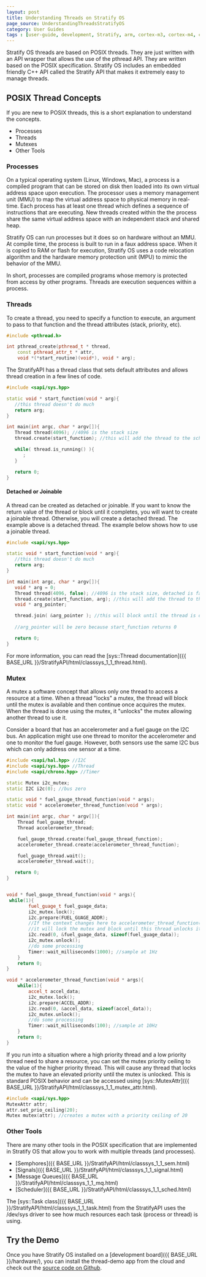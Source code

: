 ```yaml
---
layout: post
title: Understanding Threads on Stratify OS
page_source: UnderstandingThreadsStratifyOS
category: User Guides
tags : [user-guide, development, Stratify, arm, cortex-m3, cortex-m4, cortex-m7, programming]
---
```


Stratify OS threads are based on POSIX threads. They are just written with an API wrapper that allows the use of the pthread API. They are written based on the POSIX specification. Stratify OS includes an embedded friendly C++ API called the Stratify API that makes it extremely easy to manage threads.

## POSIX Thread Concepts

If you are new to POSIX threads, this is a short explanation to understand the concepts.

- Processes
- Threads
- Mutexes
- Other Tools

### Processes

On a typical operating system (Linux, Windows, Mac), a process is a compiled program that can be stored on disk then loaded into its own virtual address space upon execution. The processor uses a memory management unit (MMU) to map the virtual address space to physical memory in real-time. Each process has at least one thread which defines a sequence of instructions that are executing. New threads created within the the process share the same virtual address space with an independent stack and shared heap.

Stratify OS can run processes but it does so on hardware without an MMU. At compile time, the process is built to run in a faux address space. When it is copied to RAM or flash for execution, Stratify OS uses a code relocation algorithm and the hardware memory protection unit (MPU) to mimic the behavior of the MMU.

In short, processes are compiled programs whose memory is protected from access by other programs. Threads are execution sequences within a process.

### Threads

To create a thread, you need to specify a function to execute, an argument to pass to that function and the thread attributes (stack, priority, etc).

```c++
#include <pthread.h>

int pthread_create(pthread_t * thread, 
    const pthread_attr_t * attr,
    void *(*start_routine)(void*), void * arg);
```

The StratifyAPI has a thread class that sets default attributes and allows thread creation in a few lines of code.

```c++
#include <sapi/sys.hpp>

static void * start_function(void * arg){
   //this thread doesn't do much
   return arg;
}

int main(int argc, char * argv[]){
   Thread thread(4096); //4096 is the stack size
   thread.create(start_function); //this will add the thread to the scheduler

   while( thread.is_running() ){
      ;
   }

   return 0;
}

```

#### Detached or Joinable

A thread can be created as detached or joinable. If you want to know the return value of the thread or block until it completes, you will want to create a joinable thread. Otherwise, you will create a detached thread. The example above is a detached thread. The example below shows how to use a joinable thread.

```c++
#include <sapi/sys.hpp>

static void * start_function(void * arg){
   //this thread doesn't do much
   return arg;
}

int main(int argc, char * argv[]){
   void * arg = 0;
   Thread thread(4096, false); //4096 is the stack size, detached is false
   thread.create(start_function, arg); //this will add the thread to the scheduler
   void * arg_pointer;

   thread.join( &arg_pointer ); //this will block until the thread is done
  
   //arg_pointer will be zero because start_function returns 0

   return 0;
}
```

For more information, you can read the [sys::Thread documentation]({{ BASE_URL }}/StratifyAPI/html/classsys_1_1_thread.html).

### Mutex

A mutex a software concept that allows only one thread to access a resource at a time.  When a thread "locks" a mutex, the thread will block until the mutex is available and then continue once acquires the mutex. When the thread is done using the mutex, it "unlocks" the mutex allowing another thread to use it.

Consider a board that has an accelerometer and a fuel gauge on the I2C bus. An application might use one thread to monitor the accelerometer and one to monitor the fuel gauge. However, both sensors use the same I2C bus which can only address one sensor at a time.

```c++
#include <sapi/hal.hpp> //I2C 
#include <sapi/sys.hpp> //Thread
#include <sapi/chrono.hpp> //Timer

static Mutex i2c_mutex;
static I2C i2c(0); //bus zero

static void * fuel_gauge_thread_function(void * args);
static void * accelerometer_thread_function(void * args);

int main(int argc, char * argv[]){
    Thread fuel_guage_thread;
    Thread accelerometer_thread;

    fuel_gauge_thread.create(fuel_gauge_thread_function);
    accelerometer_thread.create(accelerometer_thread_function);

    fuel_guage_thread.wait();
    accelerometer_thread.wait();

   return 0;
}


void * fuel_gauge_thread_function(void * args){
 while(1){
        fuel_guage_t fuel_guage_data;
        i2c_mutex.lock();
        i2c.prepare(FUEL_GUAGE_ADDR);
        //If the context changes here to accelerometer_thread_function(), 
        //it will lock the mutex and block until this thread unlocks it.
        i2c.read(0, &fuel_guage_data, sizeof(fuel_guage_data));
        i2c_mutex.unlock();
        //do some processing
        Timer::wait_milliseconds(1000); //sample at 1Hz
    }
    return 0;
}

void * accelerometer_thread_function(void * args){
    while(1){
        accel_t accel_data;
        i2c_mutex.lock();
        i2c.prepare(ACCEL_ADDR);
        i2c.read(0, &accel_data, sizeof(accel_data));
        i2c_mutex.unlock();
        //do some processing
        Timer::wait_milliseconds(100); //sample at 10Hz
    }
    return 0;
}
```

If you run into a situation where a high priority thread and a low priority thread need to share a resource, you can set the mutex priority ceiling to the value of the higher priority thread. This will cause any thread that locks the mutex to have an elevated priority until the mutex is unlocked. This is standard POSIX behavior and can be accessed using [sys::MutexAttr]({{ BASE_URL }}/StratifyAPI/html/classsys_1_1_mutex_attr.html).

```c++
#include <sapi/sys.hpp>
MutexAttr attr;
attr.set_prio_ceiling(20);
Mutex mutex(attr); //creates a mutex with a priority ceiling of 20
```
### Other Tools

There are many other tools in the POSIX specification that are implemented in Stratify OS that allow you to work with multiple threads (and processes).

- [Semphores]({{ BASE_URL }}/StratifyAPI/html/classsys_1_1_sem.html)
- [Signals]({{ BASE_URL }}/StratifyAPI/html/classsys_1_1_signal.html)
- [Message Queues]({{ BASE_URL }}/StratifyAPI/html/classsys_1_1_mq.html)
- [Scheduler]({{ BASE_URL }}/StratifyAPI/html/classsys_1_1_sched.html)

The [sys::Task class]({{ BASE_URL }}/StratifyAPI/html/classsys_1_1_task.html) from the StratifyAPI uses the /dev/sys driver to see how much resources each task (process or thread) is using.

## Try the Demo

Once you have Stratify OS installed on a [development board]({{ BASE_URL }}/hardware/), you can install the thread-demo app from the cloud and check out the [source code on Github](https://github.com/StratifyLabs/thread-demo).

